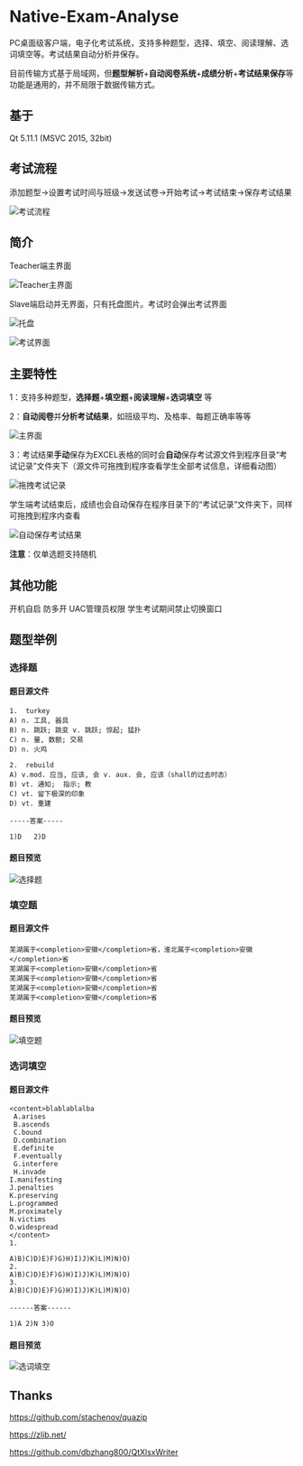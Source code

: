 # Native-Exam-Analyse
PC桌面级客户端，电子化考试系统，支持多种题型，选择、填空、阅读理解、选词填空等。考试结果自动分析并保存。

目前传输方式基于局域网，但**题型解析**+**自动阅卷系统**+**成绩分析**+**考试结果保存**等功能是通用的，并不局限于数据传输方式。

## 基于

Qt 5.11.1 (MSVC 2015, 32bit)

## 考试流程

添加题型->设置考试时间与班级->发送试卷->开始考试->考试结束->保存考试结果

![考试流程](https://github.com/CrankZ/Native-Exam-Analyse/blob/master/screenshot/%E8%80%83%E8%AF%95%E6%B5%81%E7%A8%8B.gif)

## 简介

Teacher端主界面

![Teacher主界面](https://github.com/CrankZ/Native-Exam-Analyse/blob/master/screenshot/Teacher%E4%B8%BB%E7%95%8C%E9%9D%A2.png)

Slave端启动并无界面，只有托盘图片。考试时会弹出考试界面

![托盘](https://github.com/CrankZ/Native-Exam-Analyse/blob/master/screenshot/%E6%89%98%E7%9B%98.jpg)

![考试界面](https://github.com/CrankZ/Native-Exam-Analyse/blob/master/screenshot/%E5%AD%A6%E7%94%9F%E7%AB%AF%E8%80%83%E8%AF%95%E7%95%8C%E9%9D%A2.jpg)

## 主要特性

1：支持多种题型，**选择题**+**填空题**+**阅读理解**+**选词填空** 等

2：**自动阅卷**并**分析考试结果**，如班级平均、及格率、每题正确率等等

![主界面](https://github.com/CrankZ/Native-Exam-Analyse/blob/master/screenshot/Teacher%E4%B8%BB%E7%95%8C%E9%9D%A2.png)

3：考试结果**手动**保存为EXCEL表格的同时会**自动**保存考试源文件到程序目录“考试记录”文件夹下（源文件可拖拽到程序查看学生全部考试信息，详细看动图）

![拖拽考试记录](https://github.com/CrankZ/Native-Exam-Analyse/blob/master/screenshot/%E6%8B%96%E6%8B%BD%E8%80%83%E8%AF%95%E8%AE%B0%E5%BD%95.gif)

学生端考试结束后，成绩也会自动保存在程序目录下的“考试记录”文件夹下，同样可拖拽到程序内查看

![自动保存考试结果](https://github.com/CrankZ/Native-Exam-Analyse/blob/master/screenshot/%E8%87%AA%E5%8A%A8%E4%BF%9D%E5%AD%98%E8%80%83%E8%AF%95%E7%BB%93%E6%9E%9C.jpg)

**注意**：仅单选题支持随机

## 其他功能

开机自启
防多开
UAC管理员权限
学生考试期间禁止切换窗口

## 题型举例

### 选择题

#### 题目源文件

```
1.  turkey
A) n. 工具, 器具
B) n. 跳跃; 跳变 v. 跳跃; 惊起; 猛扑
C) n. 量, 数额; 交易
D) n. 火鸡

2.  rebuild
A) v.mod. 应当, 应该, 会 v. aux. 会, 应该（shall的过去时态）
B) vt. 通知;  指示; 教
C) vt. 留下极深的印象
D) vt. 重建

-----答案-----

1)D   2)D
```

#### 题目预览

![选择题](https://github.com/CrankZ/Native-Exam-Analyse/blob/master/screenshot/%E9%A2%98%E5%9E%8B%E9%A2%84%E8%A7%88-%E9%80%89%E6%8B%A9%E9%A2%98.jpg)

### 填空题

#### 题目源文件

```
芜湖属于<completion>安徽</completion>省，淮北属于<completion>安徽</completion>省
芜湖属于<completion>安徽</completion>省
芜湖属于<completion>安徽</completion>省
芜湖属于<completion>安徽</completion>省
芜湖属于<completion>安徽</completion>省
```

#### 题目预览

![填空题](https://github.com/CrankZ/Native-Exam-Analyse/blob/master/screenshot/%E9%A2%98%E5%9E%8B%E9%A2%84%E8%A7%88-%E5%A1%AB%E7%A9%BA%E9%A2%98.jpg)

### 选词填空

#### 题目源文件

```
<content>blablablalba
 A.arises
 B.ascends
 C.bound
 D.combination
 E.definite
 F.eventually
 G.interfere
 H.invade
I.manifesting
J.penalties
K.preserving
L.programmed
M.proximately
N.victims
O.widespread
</content>
1.

A)B)C)D)E)F)G)H)I)J)K)L)M)N)O)
2.
A)B)C)D)E)F)G)H)I)J)K)L)M)N)O)
3.
A)B)C)D)E)F)G)H)I)J)K)L)M)N)O)

------答案------

1)A 2)N 3)O
```

#### 题目预览

![选词填空](https://github.com/CrankZ/Native-Exam-Analyse/blob/master/screenshot/%E9%A2%98%E5%9E%8B%E9%A2%84%E8%A7%88-%E9%80%89%E8%AF%8D%E5%A1%AB%E7%A9%BA.jpg)

## Thanks

<https://github.com/stachenov/quazip>

<https://zlib.net/>

https://github.com/dbzhang800/QtXlsxWriter
